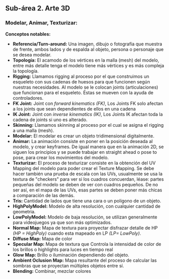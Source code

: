 ## Sub-área 2. Arte 3D ##

### Modelar, Animar, Texturizar: ###
**Conceptos notables:** 
  - **Referencia/Turn-around:** Una imagen, dibujo o fotografía que muestra de frente, ambos lados y de espalda al objeto, persona o personaje que se desea modelar.
  - **Topología:** El acamodo de los vértices en la malla (mesh) del modelo, entre más detalle tenga el modelo tiene más vértices y es más compleja la topología.
  - **Rigging:** Llamamos rigging al proceso por el que construimos un esqueleto con sus cadenas de huesos para que funcionen según nuestras necesidades. Al modelo se le colocan joints (articulaciones) que funcionan para el esqueleto. Éstas se mueven con la ayuda de controladores.
  - **FK Joint:** Joint con _forward kinematics (FK)_, Los Joints FK solo afectan a los joints que sean dependientes de ellos en una cadena
  - **IK Joint:** Joint con _inverse kinematics (IK)_, Los Joints IK afectan toda la cadena de joints si uno es alterado.
  - **Skinning:** Llamamos skinning al proceso por el cual se asigna el rigging a una malla (mesh).
  - **Modelar:** El modelar es crear un objeto tridimensional digitalmente.
  - **Animar:** La animación consiste en poner en la posición deseada al modelo, y crear keyframes. De igual manera que en la animación 2D, se siguen los principios y se puede trabajar en straight ahead o pose to pose, para crear los movimientos del modelo.
  - **Texturizar:** El proceso de texturizar consiste en la obtención del UV Mapping del modelo para poder crear el Texture Mapping. Se debe hacer también una prueba de escala con las UVs, usualmente se usa la textura de "checkers" para ver si los cuadros concuerdan, léase: partes pequeñas del modelo se deben de ver con cuadros pequeños. De no ser así, en el mapa de las UVs, esas partes se deben poner más chicas a comparación de las demás.
  - **Tris:** Cantidad de lados que tiene una cara o un poligono de un objeto.
  - **HighPolyModel:** Modelo de alta resolución, con cualquier cantidad de geometria.
  - **LowPolyModel:** Modelo de baja resolución, se utilizan generalmente para videojuegos ya que son más optimizados.
  - **Normal Map:** Mapa de textura para proyectar disfrazar detalle de HP _(HP = HighPoly)_ cuando esta mapeado en LP _(LP= LowPoly)_.
  - **Diffuse Map:** Mapa de color
  - **Specular Map:** Mapa de textura que Controla la intensidad de color de los brillos o highlights para luces en tiempo real
  - **Glow Map:** Brillo o iluminación dependiendo del objeto. 
  - **Ambient Oclusion Map:** Mapa resultante del proceso de calcular las sombras que se proyectan múltiples objetos entre sí.
  - **Blending:** Combinar, mezclar colores 


